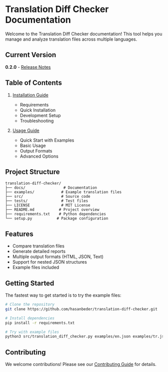# Translation Diff Checker Documentation

Welcome to the Translation Diff Checker documentation! This tool helps you manage and analyze translation files across multiple languages.

## Current Version

**0.2.0** - [Release Notes](https://github.com/hasanbeder/translation-diff-checker/releases)

## Table of Contents

1. [Installation Guide](installation.md)
   - Requirements
   - Quick Installation
   - Development Setup
   - Troubleshooting

2. [Usage Guide](usage.md)
   - Quick Start with Examples
   - Basic Usage
   - Output Formats
   - Advanced Options

## Project Structure

```
translation-diff-checker/
├── docs/                 # Documentation
├── examples/            # Example translation files
├── src/                 # Source code
├── tests/               # Test files
├── LICENSE              # MIT License
├── README.md           # Project overview
├── requirements.txt    # Python dependencies
└── setup.py           # Package configuration
```

## Features

- Compare translation files
- Generate detailed reports
- Multiple output formats (HTML, JSON, Text)
- Support for nested JSON structures
- Example files included

## Getting Started

The fastest way to get started is to try the example files:

```bash
# Clone the repository
git clone https://github.com/hasanbeder/translation-diff-checker.git

# Install dependencies
pip install -r requirements.txt

# Try with example files
python3 src/translation_diff_checker.py examples/en.json examples/tr.json
```

## Contributing

We welcome contributions! Please see our [Contributing Guide](../CONTRIBUTING.md) for details.
